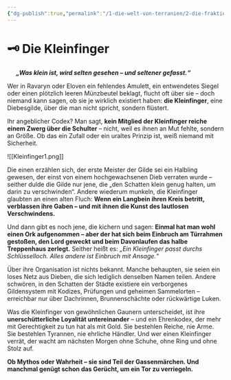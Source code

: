 ```yaml
---
{"dg-publish":true,"permalink":"/1-die-welt-von-terranien/2-die-fraktionen/2-kleinere-gruppierungen/kleinfinger/"}
---
```


# 🗝️ **Die Kleinfinger**
$\quad$
**_„Was klein ist, wird selten gesehen – und seltener gefasst.“_**

Wer in Ravaryn oder Eloven ein fehlendes Amulett, ein entwendetes Siegel oder einen plötzlich leeren Münzbeutel beklagt, flucht oft über sie – doch niemand kann sagen, ob sie je wirklich existiert haben: **die Kleinfinger**, eine Diebesgilde, über die man nicht spricht, sondern flüstert.

Ihr angeblicher Codex? Man sagt, **kein Mitglied der Kleinfinger reiche einem Zwerg über die Schulter** – nicht, weil es ihnen an Mut fehlte, sondern an Größe. Ob das ein Zufall oder ein uraltes Prinzip ist, weiß niemand mit Sicherheit.

![[Kleinfinger1.png]]

Die einen erzählen sich, der erste Meister der Gilde sei ein Halbling gewesen, der einst von einem hochgewachsenen Dieb verraten wurde – seither dulde die Gilde nur jene, die „den Schatten klein genug halten, um darin zu verschwinden“. Andere wiederum munkeln, die Kleinfinger glaubten an einen alten Fluch: **Wenn ein Langbein ihren Kreis betritt, verblassen ihre Gaben – und mit ihnen die Kunst des lautlosen Verschwindens.**

Und dann gibt es noch jene, die kichern und sagen: **Einmal hat man wohl einen Ork aufgenommen – aber der hat sich beim Einbruch am Türrahmen gestoßen, den Lord geweckt und beim Davonlaufen das halbe Treppenhaus zerlegt.** Seither heißt es: _„Ein Kleinfinger passt durchs Schlüsselloch. Alles andere ist Einbruch mit Ansage.“_

Über ihre Organisation ist nichts bekannt. Manche behaupten, sie seien ein loses Netz aus Dieben, die sich lediglich denselben Namen teilen. Andere schwören, in den Schatten der Städte existiere ein verborgenes Gildensystem mit Kodizes, Prüfungen und geheimen Sammelorten – erreichbar nur über Dachrinnen, Brunnenschächte oder rückwärtige Luken.

Was die Kleinfinger von gewöhnlichen Gaunern unterscheidet, ist ihre **unerschütterliche Loyalität untereinander** – und ein Ehrenkodex, der mehr mit Gerechtigkeit zu tun hat als mit Gold. Sie bestehlen Reiche, nie Arme. Sie bestehlen Tyrannen, nie ehrliche Händler. Und wer einen Kleinfinger verrät, der wacht am nächsten Morgen ohne Schuhe, ohne Ring und ohne Stolz auf.

**Ob Mythos oder Wahrheit – sie sind Teil der Gassenmärchen. Und manchmal genügt schon das Gerücht, um ein Tor zu verriegeln.**